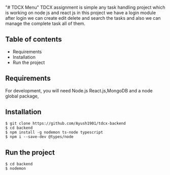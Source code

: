 "# TDCX Menu" 
TDCX assignment is simple any task handling project which is working on node js and react js in this project we have a login module after login we can create edit delete and search the tasks and also we can manage the complete task all of them.

## Table of contents
- Requirements
- Installation
- Run the project

## Requirements

For development, you will need Node.js React.js,MongoDB and a node global package,

## Installation

    $ git clone https://github.com/Ayush1901/tdcx-backend
    $ cd backend
    $ npm install -g nodemon ts-node typescript
    $ npm i --save-dev @types/node

## Run the project

    $ cd backend
    $ nodemon